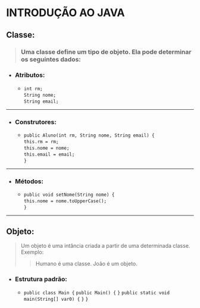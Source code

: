 # INTRODUÇÃO AO JAVA

## Classe:

> ### Uma classe define um **tipo** de objeto. Ela pode determinar os seguintes dados:

- ### Atributos:
  - `int rm;`\
    `String nome;` \
    `String email;` 
---
- ### Construtores:
  - `public Aluno(int rm, String nome, String email) {`\
    `this.rm = rm;`\
    `this.nome = nome;`\
    `this.email = email;`\
    `}`
---
- ### Métodos:
  - `public void setNome(String nome) {`\
    `this.nome = nome.toUpperCase();`\
    `}`
---
## Objeto:

> Um objeto é uma intância criada a partir de uma determinada classe. Exemplo:
> > Humano é uma classe. João é um objeto.

- ### Estrutura padrão:
  - `public class Main {`
    `public Main() {`
    `}`
   `public static void main(String[] var0) {`
   `}`
   `}`
